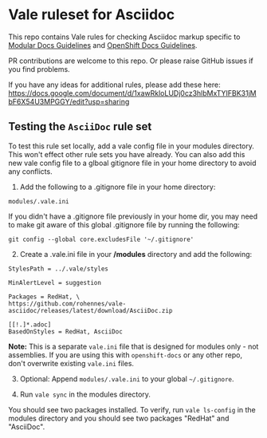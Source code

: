 # Vale ruleset for Asciidoc

This repo contains Vale rules for checking Asciidoc markup specific to [Modular Docs Guidelines](https://redhat-documentation.github.io/modular-docs/) and [OpenShift Docs Guidelines](https://github.com/openshift/openshift-docs/blob/main/contributing_to_docs/doc_guidelines.adoc).

PR contributions are welcome to this repo. Or please raise GitHub issues if you find problems.

If you have any ideas for additional rules, please add these here: https://docs.google.com/document/d/1xawRkloLUDj0cz3hlbMxTYIFBK31jMbF6X54U3MPGGY/edit?usp=sharing  

## Testing the `AsciiDoc` rule set
To test this rule set locally, add a vale config file in your modules directory. This won't effect other rule sets you have already. You can also add this new vale config file to a glboal gitignore file in your home directory to avoid any conflicts.

1. Add the following to a .gitignore file in your home directory:

`modules/.vale.ini `

If you didn't have a .gitignore file previously in your home dir, you may need to make git aware of this global .gitignore file by running the following:

`git config --global core.excludesFile '~/.gitignore'`

2. Create a .vale.ini file in your **/modules** directory and add the following:

```
StylesPath = ../.vale/styles

MinAlertLevel = suggestion

Packages = RedHat, \
https://github.com/rohennes/vale-asciidoc/releases/latest/download/AsciiDoc.zip

[[!.]*.adoc]
BasedOnStyles = RedHat, AsciiDoc
```

**Note:** This is a separate `vale.ini` file that is designed for modules only - not assemblies.  If you are using this with `openshift-docs` or any other repo, don't overwrite existing `vale.ini` files.

3. Optional: Append `modules/.vale.ini` to your global `~/.gitignore`.

4. Run `vale sync` in the modules directory.

You should see two packages installed. To verify, run `vale ls-config`  in the modules directory and you should see two packages "RedHat" and "AsciiDoc". 


